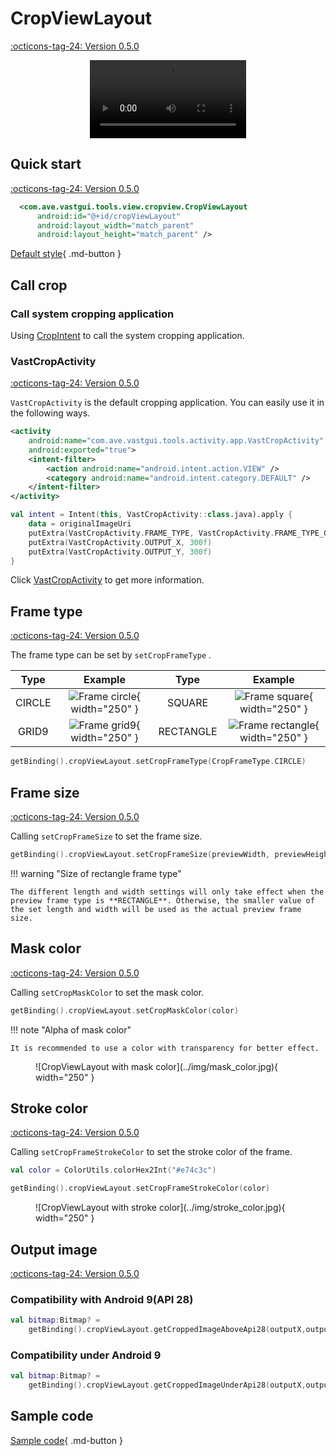 # CropViewLayout

[:octicons-tag-24: Version 0.5.0](https://sakurajimamaii.github.io/AVE-DOC/version/tools/#050)

<center>
    <video width="250" controls="controls" autoplay="autoplay">
        <source src="../img/crop_view_layout.mp4" type="video/mp4">
    </video>
</center>


## Quick start

[:octicons-tag-24: Version 0.5.0](https://sakurajimamaii.github.io/AVE-DOC/version/tools/#050)

```xml
  <com.ave.vastgui.tools.view.cropview.CropViewLayout
      android:id="@+id/cropViewLayout"
      android:layout_width="match_parent"
      android:layout_height="match_parent" />
```

[Default style](https://github.com/SakurajimaMaii/Android-Vast-Extension/blob/develop/libraries/VastTools/src/main/res/values/styles.xml){ .md-button }

## Call crop

### Call system cropping application

Using [CropIntent](https://sakurajimamaii.github.io/AVE-DOC/documents/VastTools/core-topics/intent/CropIntent/) to call the system cropping application.

### VastCropActivity

[:octicons-tag-24: Version 0.5.0](https://sakurajimamaii.github.io/AVE-DOC/version/tools/#050)

`VastCropActivity` is the default cropping application. You can easily use it in the following ways.

```xml
<activity
    android:name="com.ave.vastgui.tools.activity.app.VastCropActivity"
    android:exported="true">
    <intent-filter>
        <action android:name="android.intent.action.VIEW" />
        <category android:name="android.intent.category.DEFAULT" />
    </intent-filter>
</activity>
```

```kotlin
val intent = Intent(this, VastCropActivity::class.java).apply {
    data = originalImageUri
    putExtra(VastCropActivity.FRAME_TYPE, VastCropActivity.FRAME_TYPE_GRID9)
    putExtra(VastCropActivity.OUTPUT_X, 300f)
    putExtra(VastCropActivity.OUTPUT_Y, 300f)
}
```

Click [VastCropActivity](https://github.com/SakurajimaMaii/Android-Vast-Extension/blob/develop/libraries/VastTools/src/main/kotlin/com/ave/vastgui/tools/activity/app/VastCropActivity.kt) to get more information.

## Frame type

[:octicons-tag-24: Version 0.5.0](https://sakurajimamaii.github.io/AVE-DOC/version/tools/#050)

The frame type can be set by `setCropFrameType` .

|Type|Example|Type|Example|
|:-:|:-:|:-:|:-:|
|CIRCLE|![Frame circle](../img/frame_cricle.jpg){ width="250" }|SQUARE|![Frame square](../img/frame_square.jpg){ width="250" }|
|GRID9|![Frame grid9](../img/frame_grid9.jpg){ width="250" }|RECTANGLE|![Frame rectangle](../img/frame_rectangle.jpg){ width="250" }|

```kotlin
getBinding().cropViewLayout.setCropFrameType(CropFrameType.CIRCLE)
```

## Frame size

[:octicons-tag-24: Version 0.5.0](https://sakurajimamaii.github.io/AVE-DOC/version/tools/#050)

Calling `setCropFrameSize` to set the frame size.

```kotlin
getBinding().cropViewLayout.setCropFrameSize(previewWidth, previewHeight)
```

!!! warning "Size of rectangle frame type"

    The different length and width settings will only take effect when the preview frame type is **RECTANGLE**. Otherwise, the smaller value of the set length and width will be used as the actual preview frame size.

## Mask color

[:octicons-tag-24: Version 0.5.0](https://sakurajimamaii.github.io/AVE-DOC/version/tools/#050)

Calling `setCropMaskColor` to set the mask color.

```kotlin
getBinding().cropViewLayout.setCropMaskColor(color)
```

!!! note "Alpha of mask color"

    It is recommended to use a color with transparency for better effect.

<figure markdown>
  ![CropViewLayout with mask color](../img/mask_color.jpg){ width="250" }
</figure>

## Stroke color

[:octicons-tag-24: Version 0.5.0](https://sakurajimamaii.github.io/AVE-DOC/version/tools/#050)

Calling `setCropFrameStrokeColor` to set the stroke color of the frame.

```kotlin
val color = ColorUtils.colorHex2Int("#e74c3c")

getBinding().cropViewLayout.setCropFrameStrokeColor(color)
```

<figure markdown>
  ![CropViewLayout with stroke color](../img/stroke_color.jpg){ width="250" }
</figure>

## Output image

[:octicons-tag-24: Version 0.5.0](https://sakurajimamaii.github.io/AVE-DOC/version/tools/#050)

### Compatibility with Android 9(API 28)

```kotlin
val bitmap:Bitmap? = 
    getBinding().cropViewLayout.getCroppedImageAboveApi28(outputX,outputY)
```

### Compatibility under Android 9

```kotlin
val bitmap:Bitmap? =
    getBinding().cropViewLayout.getCroppedImageUnderApi28(outputX,outputY)
```

## Sample code

[Sample code](https://github.com/SakurajimaMaii/Android-Vast-Extension/blob/develop/app/src/main/kotlin/com/ave/vastgui/app/activity/view/CropImageActivity.kt){ .md-button }
